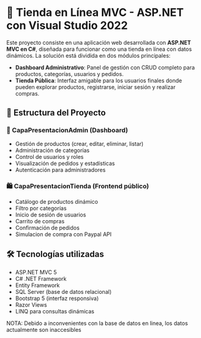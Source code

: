 # 🛒 Tienda en Línea MVC - ASP.NET con Visual Studio 2022

Este proyecto consiste en una aplicación web desarrollada con **ASP.NET MVC en C#**, diseñada para funcionar como una tienda en línea con datos dinámicos. La solución está dividida en dos módulos principales:

- **Dashboard Administrativo**: Panel de gestión con CRUD completo para productos, categorías, usuarios y pedidos.
- **Tienda Pública**: Interfaz amigable para los usuarios finales donde pueden explorar productos, registrarse, iniciar sesión y realizar compras.

## 🧱 Estructura del Proyecto


### 🔐 CapaPresentacionAdmin (Dashboard)

- Gestión de productos (crear, editar, eliminar, listar)
- Administración de categorías
- Control de usuarios y roles
- Visualización de pedidos y estadísticas
- Autenticación para administradores

### 🛍️ CapaPresentacionTienda (Frontend público)

- Catálogo de productos dinámico
- Filtro por categorías
- Inicio de sesión de usuarios
- Carrito de compras
- Confirmación de pedidos
- Simulacion de compra con Paypal API

## 🛠️ Tecnologías utilizadas

- ASP.NET MVC 5
- C# .NET Framework 
- Entity Framework 
- SQL Server (base de datos relacional)
- Bootstrap 5 (interfaz responsiva)
- Razor Views
- LINQ para consultas dinámicas

NOTA: Debido a inconvenientes con la base de datos en linea, los datos actualmente son inaccesibles
